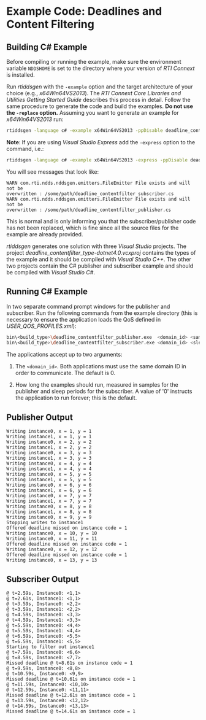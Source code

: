 # Example Code: Deadlines and Content Filtering

## Building C# Example

Before compiling or running the example, make sure the environment variable
`NDDSHOME` is set to the directory where your version of *RTI Connext* is
installed.

Run *rtiddsgen* with the `-example` option and the target architecture of your
choice (e.g., *x64Win64VS2013*). The *RTI Connext Core Libraries and Utilities
Getting Started Guide* describes this process in detail. Follow the same
procedure to generate the code and build the examples. **Do not use the
`-replace` option.** Assuming you want to generate an example for
*x64Win64VS2013* run:

```sh
rtiddsgen -language c# -example x64Win64VS2013 -ppDisable deadline_contentfilter.idl
```

**Note**: If you are using *Visual Studio Express* add the `-express` option to
the command, i.e.:

```sh
rtiddsgen -language c# -example x64Win64VS2013 -express -ppDisable deadline_contentfilter.idc
```

You will see messages that look like:

```
WARN com.rti.ndds.nddsgen.emitters.FileEmitter File exists and will not be
overwritten : /some/path/deadline_contentfilter_subscriber.cs
WARN com.rti.ndds.nddsgen.emitters.FileEmitter File exists and will not be
overwritten : /some/path/deadline_contentfilter_publisher.cs
```

This is normal and is only informing you that the subscriber/publisher code has
not been replaced, which is fine since all the source files for the example are
already provided.

*rtiddsgen* generates one solution with three *Visual Studio* projects. The
project *deadline_contentfilter_type-dotnet4.0.vcxproj* contains the types of
the example and it should be compiled with *Visual Studio C++*. The other two
projects contain the C# publisher and subscriber example and should be compiled
with *Visual Studio C#*.

## Running C# Example

In two separate command prompt windows for the publisher and subscriber. Run
the following commands from the example directory (this is necessary to ensure
the application loads the QoS defined in *USER_QOS_PROFILES.xml*):

```sh
bin\<build_type>\deadline_contentfilter_publisher.exe  <domain_id> <samples_to_send>
bin\<build_type>\deadline_contentfilter_subscriber.exe <domain_id> <sleep_periods>
```

The applications accept up to two arguments:

1.  The `<domain_id>`. Both applications must use the same domain ID in order to
    communicate. The default is 0.

2.  How long the examples should run, measured in samples for the publisher
    and sleep periods for the subscriber. A value of '0' instructs the
    application to run forever; this is the default.

## Publisher Output

```
Writing instance0, x = 1, y = 1
Writing instance1, x = 1, y = 1
Writing instance0, x = 2, y = 2
Writing instance1, x = 2, y = 2
Writing instance0, x = 3, y = 3
Writing instance1, x = 3, y = 3
Writing instance0, x = 4, y = 4
Writing instance1, x = 4, y = 4
Writing instance0, x = 5, y = 5
Writing instance1, x = 5, y = 5
Writing instance0, x = 6, y = 6
Writing instance1, x = 6, y = 6
Writing instance0, x = 7, y = 7
Writing instance1, x = 7, y = 7
Writing instance0, x = 8, y = 8
Writing instance1, x = 8, y = 8
Writing instance0, x = 9, y = 9
Stopping writes to instance1
Offered deadline missed on instance code = 1
Writing instance0, x = 10, y = 10
Writing instance0, x = 11, y = 11
Offered deadline missed on instance code = 1
Writing instance0, x = 12, y = 12
Offered deadline missed on instance code = 1
Writing instance0, x = 13, y = 13
```

## Subscriber Output

```
@ t=2.59s, Instance0: <1,1>
@ t=2.61s, Instance1: <1,1>
@ t=3.59s, Instance0: <2,2>
@ t=3.59s, Instance1: <2,2>
@ t=4.59s, Instance0: <3,3>
@ t=4.59s, Instance1: <3,3>
@ t=5.59s, Instance0: <4,4>
@ t=5.59s, Instance1: <4,4>
@ t=6.59s, Instance0: <5,5>
@ t=6.59s, Instance1: <5,5>
Starting to filter out instance1
@ t=7.59s, Instance0: <6,6>
@ t=8.59s, Instance0: <7,7>
Missed deadline @ t=8.61s on instance code = 1
@ t=9.59s, Instance0: <8,8>
@ t=10.59s, Instance0: <9,9>
Missed deadline @ t=10.61s on instance code = 1
@ t=11.59s, Instance0: <10,10>
@ t=12.59s, Instance0: <11,11>
Missed deadline @ t=12.61s on instance code = 1
@ t=13.59s, Instance0: <12,12>
@ t=14.59s, Instance0: <13,13>
Missed deadline @ t=14.61s on instance code = 1
```
